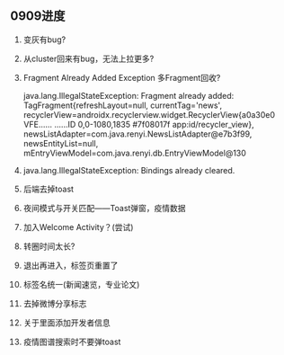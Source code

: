 ## 0909进度

1. 变灰有bug?

2. 从cluster回来有bug，无法上拉更多?

5. Fragment Already Added Exception  多Fragment回收?

   java.lang.IllegalStateException: Fragment already added: TagFragment{refreshLayout=null, currentTag='news', recyclerView=androidx.recyclerview.widget.RecyclerView{a0a30e0 VFE...... ......ID 0,0-1080,1835 #7f08017f app:id/recycler_view}, newsListAdapter=com.java.renyi.NewsListAdapter@e7b3f99, newsEntityList=null, mEntryViewModel=com.java.renyi.db.EntryViewModel@130

   

4. java.lang.IllegalStateException: Bindings already cleared.



1. 后端去掉toast
2. 夜间模式与开关匹配——Toast弹窗，疫情数据
3. 加入Welcome Activity？(尝试)
4. 转圈时间太长?
5. 退出再进入，标签页重置了
6. 标签名统一(新闻速览，专业论文)

7. 去掉微博分享标志

8. 关于里面添加开发者信息
9. 疫情图谱搜索时不要弹toast

